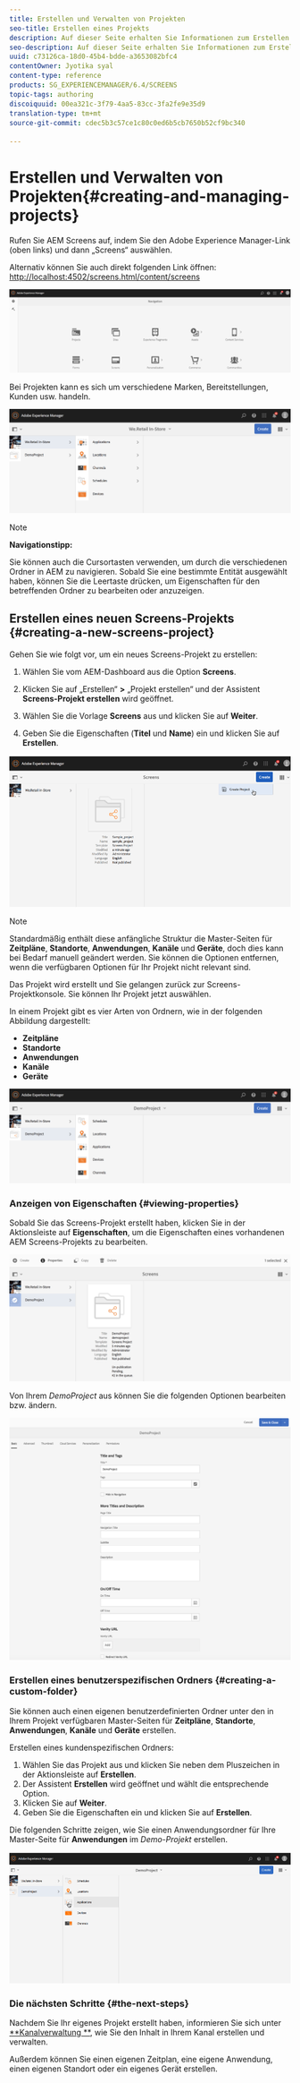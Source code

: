 ```yaml
---
title: Erstellen und Verwalten von Projekten
seo-title: Erstellen eines Projekts
description: Auf dieser Seite erhalten Sie Informationen zum Erstellen eines neuen Screens-Projekts.
seo-description: Auf dieser Seite erhalten Sie Informationen zum Erstellen eines neuen Screens-Projekts.
uuid: c73126ca-18d0-45b4-bdde-a3653082bfc4
contentOwner: Jyotika syal
content-type: reference
products: SG_EXPERIENCEMANAGER/6.4/SCREENS
topic-tags: authoring
discoiquuid: 00ea321c-3f79-4aa5-83cc-3fa2fe9e35d9
translation-type: tm+mt
source-git-commit: cdec5b3c57ce1c80c0ed6b5cb7650b52cf9bc340

---
```



# Erstellen und Verwalten von Projekten{#creating-and-managing-projects}

Rufen Sie AEM Screens auf, indem Sie den Adobe Experience Manager-Link (oben links) und dann „Screens“ auswählen.

Alternativ können Sie auch direkt folgenden Link öffnen: [http://localhost:4502/screens.html/content/screens](http://localhost:4502/screens.html/content/screens) 

![chlimage_1-14](assets/chlimage_1-14.png)

Bei Projekten kann es sich um verschiedene Marken, Bereitstellungen, Kunden usw. handeln.

![screen_shot_2018-08-23at105748am](assets/screen_shot_2018-08-23at105748am.png)

>[!NOTE]
>
>**Navigationstipp:**
>
>Sie können auch die Cursortasten verwenden, um durch die verschiedenen Ordner in AEM zu navigieren. Sobald Sie eine bestimmte Entität ausgewählt haben, können Sie die Leertaste drücken, um Eigenschaften für den betreffenden Ordner zu bearbeiten oder anzuzeigen.

## Erstellen eines neuen Screens-Projekts     {#creating-a-new-screens-project}

Gehen Sie wie folgt vor, um ein neues Screens-Projekt zu erstellen:

1. Wählen Sie vom AEM-Dashboard aus die Option **Screens**.
1. Klicken Sie auf „Erstellen“ **>** „Projekt erstellen“ und der Assistent **Screens-Projekt erstellen** wird geöffnet.

1. Wählen Sie die Vorlage **Screens** aus und klicken Sie auf **Weiter**.

1. Geben Sie die Eigenschaften (**Titel** und **Name**) ein und klicken Sie auf **Erstellen**.

![player1](assets/player1.gif)

>[!NOTE]
>
>Standardmäßig enthält diese anfängliche Struktur die Master-Seiten für **Zeitpläne**, **Standorte**, **Anwendungen**, **Kanäle** und **Geräte**, doch dies kann bei Bedarf manuell geändert werden. Sie können die Optionen entfernen, wenn die verfügbaren Optionen für Ihr Projekt nicht relevant sind.

Das Projekt wird erstellt und Sie gelangen zurück zur Screens-Projektkonsole. Sie können Ihr Projekt jetzt auswählen.

In einem Projekt gibt es vier Arten von Ordnern, wie in der folgenden Abbildung dargestellt:

* **Zeitpläne**
* **Standorte**
* **Anwendungen**
* **Kanäle**
* **Geräte**

![screen_shot_2018-08-23at110114am](assets/screen_shot_2018-08-23at110114am.png)

### Anzeigen von Eigenschaften {#viewing-properties}

Sobald Sie das Screens-Projekt erstellt haben, klicken Sie in der Aktionsleiste auf **Eigenschaften**, um die Eigenschaften eines vorhandenen AEM Screens-Projekts zu bearbeiten.

![screen_shot_2018-08-23at110211am](assets/screen_shot_2018-08-23at110211am.png)

Von Ihrem *DemoProject* aus können Sie die folgenden Optionen bearbeiten bzw. ändern.

![screen_shot_2018-08-23at110409am](assets/screen_shot_2018-08-23at110409am.png)

### Erstellen eines benutzerspezifischen Ordners {#creating-a-custom-folder}

Sie können auch einen eigenen benutzerdefinierten Ordner unter den in Ihrem Projekt verfügbaren Master-Seiten für **Zeitpläne**, **Standorte**, **Anwendungen**, **Kanäle** und **Geräte** erstellen.

Erstellen eines kundenspezifischen Ordners:

1. Wählen Sie das Projekt aus und klicken Sie neben dem Pluszeichen in der Aktionsleiste auf **Erstellen**.
1. Der Assistent **Erstellen** wird geöffnet und wählt die entsprechende Option.
1. Klicken Sie auf **Weiter**.
1. Geben Sie die Eigenschaften ein und klicken Sie auf **Erstellen**.

Die folgenden Schritte zeigen, wie Sie einen Anwendungsordner für Ihre Master-Seite für **Anwendungen** im *Demo-Projekt* erstellen.

![player2-1](assets/player2-1.gif)

### Die nächsten Schritte {#the-next-steps}

Nachdem Sie Ihr eigenes Projekt erstellt haben, informieren Sie sich unter [**Kanalverwaltung **](/help/screens/managing-channels.md), wie Sie den Inhalt in Ihrem Kanal erstellen und verwalten.

Außerdem können Sie einen eigenen Zeitplan, eine eigene Anwendung, einen eigenen Standort oder ein eigenes Gerät erstellen.
